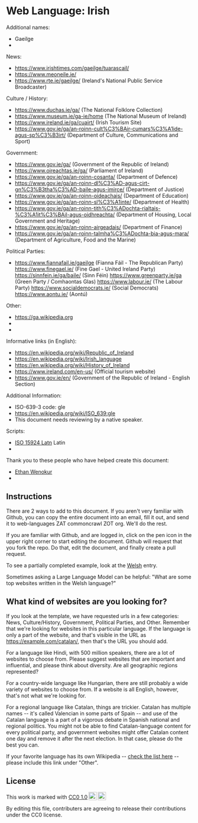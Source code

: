 # Web Language: Irish

Additional names:
- Gaeilge
- 

News:
- https://www.irishtimes.com/gaeilge/tuarascail/
- https://www.meoneile.ie/
- https://www.rte.ie/gaeilge/ (Ireland's National Public Service Broadcaster)

Culture / History:
- https://www.duchas.ie/ga/ (The National Folklore Collection)
- https://www.museum.ie/ga-ie/home (The National Museum of Ireland)
- https://www.ireland.ie/ga/cuairt/ (Irish Tourism Site)
- https://www.gov.ie/ga/an-roinn-cult%C3%BAir-cumars%C3%A1ide-agus-sp%C3%B3irt/ (Department of Culture, Communications and Sport)

Government:
- https://www.gov.ie/ga/ (Government of the Republic of Ireland)
- https://www.oireachtas.ie/ga/ (Parliament of Ireland)
- https://www.gov.ie/ga/an-roinn-cosanta/ (Department of Defence)
- https://www.gov.ie/ga/an-roinn-dl%C3%AD-agus-cirt-gn%C3%B3tha%C3%AD-baile-agus-imirce/ (Department of Justice)
- https://www.gov.ie/ga/an-roinn-oideachais/ (Department of Education)
- https://www.gov.ie/ga/an-roinn-sl%C3%A1inte/ (Department of Health)
- https://www.gov.ie/ga/an-roinn-tith%C3%ADochta-rialtais-%C3%A1it%C3%BAil-agus-oidhreachta/ (Department of Housing, Local Government and Heritage)
- https://www.gov.ie/ga/an-roinn-airgeadais/ (Department of Finance)
- https://www.gov.ie/ga/an-roinn-talmha%C3%ADochta-bia-agus-mara/ (Department of Agriculture, Food and the Marine)

Political Parties:
- https://www.fiannafail.ie/gaeilge (Fianna Fáil - The Republican Party)
https://www.finegael.ie/ (Fine Gael - United Ireland Party)
https://sinnfein.ie/ga/baile/ (Sinn Féin)
https://www.greenparty.ie/ga (Green Party / Comhaontas Glas)
https://www.labour.ie/ (The Labour Party)
https://www.socialdemocrats.ie/ (Social Democrats)
https://www.aontu.ie/ (Aontú)

Other:
- https://ga.wikipedia.org
- 
- 

Informative links (in English):
- https://en.wikipedia.org/wiki/Republic_of_Ireland
- https://en.wikipedia.org/wiki/Irish_language
- https://en.wikipedia.org/wiki/History_of_Ireland
- https://www.ireland.com/en-us/ (Official tourism website)
- https://www.gov.ie/en/ (Government of the Republic of Ireland - English Section)

Additional Information:
- ISO-639-3 code: gle
- https://en.wikipedia.org/wiki/ISO_639:gle
- This document needs reviewing by a native speaker.


Scripts:
- <a href="https://en.wikipedia.org/wiki/ISO_15924">ISO 15924 Latn</a> Latin
- 

Thank you to these people who have helped create this document:
- [Ethan Wenokur](https://github.com/e-Winnie)
- 

## Instructions

There are 2 ways to add to this document. If you aren't very familiar
with Github, you can copy the entire document into an email, fill it
out, and send it to web-languages ZAT commoncrawl ZOT org. We'll do the rest.

If you are familiar with Github, and are logged in, click on the pen
icon in the upper right corner to start editing the document.
Github will request that you fork the repo. Do that, edit the
document, and finally create a pull request.

To see a partially completed example, look at the
[Welsh](../living/welsh.md) entry.

Sometimes asking a Large Language Model can be helpful: "What are some
top websites written in the Welsh language?"

## What kind of websites are you looking for?

If you look at the template, we have requested urls in a few
categories: News, Culture/History, Government, Political Parties, and
Other. Remember that we're looking for websites in this particular
language. If the language is only a part of the website, and that's
visible in the URL as https://example.com/catalan/, then that's the
URL you should add.

For a language like Hindi, with 500 million speakers, there are a lot
of websites to choose from. Please suggest websites that are important
and influential, and please think about diversity. Are all geographic
regions represented?

For a country-wide language like Hungarian, there are still probably a
wide variety of websites to choose from. If a website is all English,
however, that's not what we're looking for.

For a regional language like Catalan, things are trickier. Catalan has
multiple names -- it's called Valencian in some parts of Spain -- and
use of the Catalan language is a part of a vigorous debate in Spanish
national and regional politics. You might not be able to find
Catalan-language content for every political party, and government
websites might offer Catalan content one day and remove it after
the next election. In that case, please do the best you can.

If your favorite language has its own Wikipedia -- [check the list here](https://en.wikipedia.org/wiki/List_of_Wikipedias) --
please include this link under "Other".

## License

<p xmlns:cc="http://creativecommons.org/ns#" >This work is marked with <a href="https://creativecommons.org/publicdomain/zero/1.0/?ref=chooser-v1" target="_blank" rel="license noopener noreferrer" style="display:inline-block;">CC0 1.0<img style="height:22px!important;margin-left:3px;vertical-align:text-bottom;" src="https://mirrors.creativecommons.org/presskit/icons/cc.svg?ref=chooser-v1" alt=""><img style="height:22px!important;margin-left:3px;vertical-align:text-bottom;" src="https://mirrors.creativecommons.org/presskit/icons/zero.svg?ref=chooser-v1" alt=""></a></p>

By editing this file, contributers are agreeing to release their contributions under the CC0 license.
